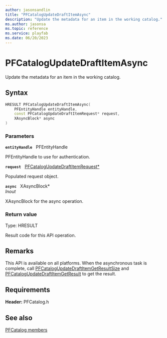 ```yaml
---
author: jasonsandlin
title: "PFCatalogUpdateDraftItemAsync"
description: "Update the metadata for an item in the working catalog."
ms.author: jasonsa
ms.topic: reference
ms.service: playfab
ms.date: 06/20/2023
---
```


# PFCatalogUpdateDraftItemAsync  

Update the metadata for an item in the working catalog.  

## Syntax  
  
```cpp
HRESULT PFCatalogUpdateDraftItemAsync(  
    PFEntityHandle entityHandle,  
    const PFCatalogUpdateDraftItemRequest* request,  
    XAsyncBlock* async  
)  
```  
  
### Parameters  
  
**`entityHandle`** &nbsp; PFEntityHandle  
  
PFEntityHandle to use for authentication.  
  
**`request`** &nbsp; [PFCatalogUpdateDraftItemRequest*](../../pfcatalogtypes/structs/pfcatalogupdatedraftitemrequest.md)  
  
Populated request object.  
  
**`async`** &nbsp; XAsyncBlock*  
*_Inout_*  
  
XAsyncBlock for the async operation.  
  
  
### Return value
Type: HRESULT
  
Result code for this API operation.
  
## Remarks  
  
This API is available on all platforms. When the asynchronous task is complete, call [PFCatalogUpdateDraftItemGetResultSize](pfcatalogupdatedraftitemgetresultsize.md) and [PFCatalogUpdateDraftItemGetResult](pfcatalogupdatedraftitemgetresult.md) to get the result.
  
## Requirements  
  
**Header:** PFCatalog.h
  
## See also  
[PFCatalog members](../pfcatalog_members.md)  

  
  
